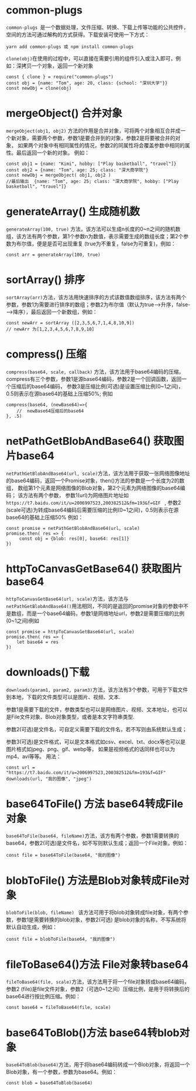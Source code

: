 # common-plugs
```common-plugs ```是一个数据处理，文件压缩、转换、下载上传等功能的公共控件，空间的方法可通过解构的方式获得。下载安装可使用一下方式：
```
yarn add common-plugs 或 npm install common-plugs
```
```clone(obj)```在使用的过程中，可以直接在需要引用的组件引入或注入即可，例如：深拷贝一个对象，返回一个新对象
```
const { clone } = require("common-plugs")
const obj = {name: "Tom", age: 20, class: {school: "深圳大学"}}
const newObj = clone(obj)
```
# mergeObject() 合并对象
 ```mergeObject(obj1, obj2)``` 方法的作用是合并对象，可将两个对象相互合并成一个新对象，需要两个参数，参数1是要合并到的对象，参数2是将要被合并的对象，
 如果两个对象中有相同属性的情况，参数2的同属性将会覆盖参数中相同的属性。最后返回一个新的对象。
 例如：
 ```
const obj1 = {name: "Kimi", hobby: ["Play basketball", "travel"]}
const obj2 = {name: "Tom", age: 25; class: "深大商学院"}
const newObj = mergeObject( obj1, obj2 )
//最后输出  {name: "Tom", age: 25; class: "深大商学院", hobby: ["Play basketball", "travel"]}
```
# generateArray() 生成随机数
```generateArray(100, true)``` 方法，该方法可以生成n长度的0~n之间的随机数组，该方法有两个参数，第1个参数n为数值，表示需要生成的数组长度；第2个参数为布尔值，便是是否可出现重复
(true为不重复，false为可重复)，例如：
```
const arr = generateArray(100, true)
```
# sortArray() 排序
```sortArray(arr)```方法，该方法用快速排序的方式该数值数组排序，该方法有两个参数，参数1为需要进行排序的数组；参数2为布尔值（默认为true-->升序，false--->降序），最后返回一个新数组，例如：
```
const newArr = sortArray ([2,3,5,6,7,1,4,8,10,9])
// newArr 为[1,2,3,4,5,6,7,8,9,10]
```
# compress() 压缩
```compress(base64, scale, callback)``` 方法，该方法用于base64编码的压缩，compress有三个参数，参数1是源base64编码，参数2是一个回调函数，返回一个压缩后的base64编码，
参数3是压缩比例(可选)是设置压缩比例(0~1之间)，0.5则表示在源base64的基础上压缩50%; 例如
```
compress(base64, (newBase64)=>{
    //  newBase64压缩后的base64
}, .5)
```
# netPathGetBlobAndBase64() 获取图片base64
```netPathGetBlobAndBase64(url, scale)```方法，该方法用于获取一张网络图像地址的base64编码，返回一个Promise对象，then()方法的参数是一个长度为2的数组，
数组第1个元素是网络图像的Blob对象，第2个元素为网络图像的base64编码；
该方法有两个参数，
参数1(url)为网络图片地址如```https://t7.baidu.com/it/u=2006997523,200382512&fm=193&f=GIF ``` ,
参数2 (scale可选)为转成base64编码后需要压缩的比例(0~1之间)，0.5则表示在源base64的基础上压缩50%
例如：
```
const promise = netPathGetBlobAndBase64(url, scale)
promise.then( res => {
     const obj = {blob: res[0], base64: res[1]}
})
```
# httpToCanvasGetBase64() 获取图片base64
```httpToCanvasGetBase64(url, scale)```方法，该方法与```netPathGetBlobAndBase64()```用法相同，不同的是返回的promise对象的参数中不是数组，而是一个base64编码，参数1是网络地址url，参数2是需要压缩的比例(0~1之间)例如
```
const promise = httpToCanvasGetBase64(url, scale)
promise.then( res => {
    let base64 = res
})
```
# downloads()下载
```downloads(param1, param2, param3)```方法，该方法有3个参数，可用于下载文件到本地，下载的文件类型可以是图片、视频、文本. 

参数1是需要下载的文件，参数类型也可以是网络图片、视频、文本地址，也可以是File文件对象、Blob对象类型，或者是本文字符串类型. 

参数2(可选)是文件名，可自定义需要下载的文件名，若不写则由系统默认生成；

参数3(可选)是文件格式，可以是文本格式如csv、excel、txt、docx等也可以是图片格式如jpeg、png、gif、webp等，
如果是视频格式的话同样也可以为mp4、avi等等。
用法：
```
const url = "https://t7.baidu.com/it/u=2006997523,200382512&fm=193&f=GIF"
downloads(url, "我的图像", "jpeg")
```
# base64ToFile() 方法 base64转成File对象
```base64ToFile(base64, fileName)```方法，该方有两个参数，参数1需要转换的base64，参数2(可选)是文件名，如不写则默认生成；返回一个File对象。例如：
```
const file = base64ToFile(base64, "我的图像")
```
# blobToFile() 方法是Blob对象转成File对象
```blobToFile(blob, fileName) ``` 该方法可用于将blob对象转成file对象，有两个参数，参数1是需要转换的blob对象，参数2(可选) 是blob对象的名称，不写系统将默认自动生成，例如：
```
const file = blobToFile(base64, "我的图像") 
```
# fileToBase64()方法 File对象转base64
```fileToBase64(file, scale)```方法，该方法用于将一个file对象转成base64编码，参数2 (file)是file文件对象，参数2（可选0~1之间）压缩比例，是用于将转换后的base64进行按比例压缩。例如：
```
const base64 = fileToBase64(file, scale)
```
# base64ToBlob()方法 base64转blob对象
```base64ToBlob(base64)```方法，用于将base64编码转成一个Blob对象，将返回一个Blob对象，有一个参数，参数为base64。例如：
```
const blob = base64ToBlob(base64)
```